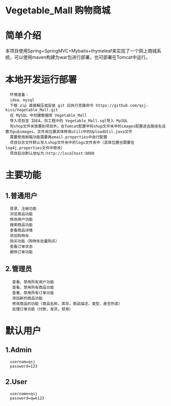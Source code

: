 # Vegetable_Mall 购物商城
# 简单介绍
本项目使用Spring+SpringMVC+Mybatis+thymeleaf来实现了一个网上商城系统，可以使用maven构建为war包进行部署，也可部署在Tomcat中运行。
# 本地开发运行部署
      环境准备：
      idea、mysql
      下载 zip 直接解压或安装 git 后执行克隆命令 https://github.com/qsj-kiss/Vegetable_Mall.git
      在 MySQL 中创建数据库 Vegetable_Mall
      导入项目至 IDEA，将工程中的 Vegetable_Mall.sql导入 MySQL
      将shop文件夹放置到项目外，在Tomcat配置中将shop文件夹中的images配置进去路径名设置为pubimages，文件夹位置具体修改utils中的UploadUtil.java文件
      需要使用邮箱功能需要再email.properties中自行配置
      项目日志文件默认写入shop文件夹中的logs文件夹中（具体位置也需要在log4j.properties文件中修改）
      项目启动默认地址为:http://localhost:8080
# 主要功能
  ## 1.普通用户
      登录、注册功能
      浏览商品功能
      修改用户功能	
      搜索商品功能
      查看商品详情
      添加购物车
      购买功能（购物车批量购买）
      查看订单状态
      删除订单功能
  ## 2.管理员
       查看、禁用所有用户功能
       查看、禁用所有商品功能
       查看、禁用所有订单功能
       添加新的商品功能
       修改商品的功能（商品名称，库存，商品描述，类型，是否热卖）
       处理订单功能（付款，发货，禁用）
# 默认用户
   ## 1.Admin 
      usernam=qsj
      password=123
   ## 2.User
      username=qsj
      password=qwe123
  
